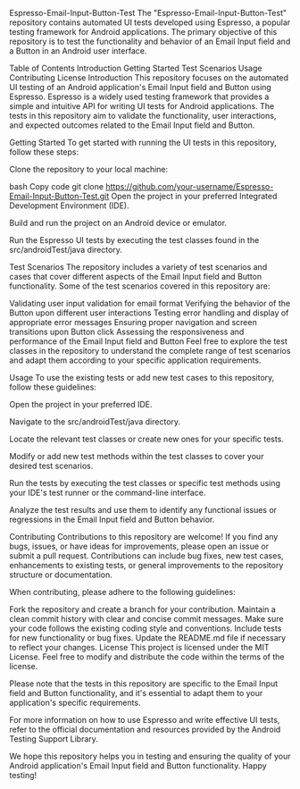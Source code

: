 Espresso-Email-Input-Button-Test
The "Espresso-Email-Input-Button-Test" repository contains automated UI tests developed using Espresso, a popular testing framework for Android applications. The primary objective of this repository is to test the functionality and behavior of an Email Input field and a Button in an Android user interface.

Table of Contents
Introduction
Getting Started
Test Scenarios
Usage
Contributing
License
Introduction
This repository focuses on the automated UI testing of an Android application's Email Input field and Button using Espresso. Espresso is a widely used testing framework that provides a simple and intuitive API for writing UI tests for Android applications. The tests in this repository aim to validate the functionality, user interactions, and expected outcomes related to the Email Input field and Button.

Getting Started
To get started with running the UI tests in this repository, follow these steps:

Clone the repository to your local machine:

bash
Copy code
git clone https://github.com/your-username/Espresso-Email-Input-Button-Test.git
Open the project in your preferred Integrated Development Environment (IDE).

Build and run the project on an Android device or emulator.

Run the Espresso UI tests by executing the test classes found in the src/androidTest/java directory.

Test Scenarios
The repository includes a variety of test scenarios and cases that cover different aspects of the Email Input field and Button functionality. Some of the test scenarios covered in this repository are:

Validating user input validation for email format
Verifying the behavior of the Button upon different user interactions
Testing error handling and display of appropriate error messages
Ensuring proper navigation and screen transitions upon Button click
Assessing the responsiveness and performance of the Email Input field and Button
Feel free to explore the test classes in the repository to understand the complete range of test scenarios and adapt them according to your specific application requirements.

Usage
To use the existing tests or add new test cases to this repository, follow these guidelines:

Open the project in your preferred IDE.

Navigate to the src/androidTest/java directory.

Locate the relevant test classes or create new ones for your specific tests.

Modify or add new test methods within the test classes to cover your desired test scenarios.

Run the tests by executing the test classes or specific test methods using your IDE's test runner or the command-line interface.

Analyze the test results and use them to identify any functional issues or regressions in the Email Input field and Button behavior.

Contributing
Contributions to this repository are welcome! If you find any bugs, issues, or have ideas for improvements, please open an issue or submit a pull request. Contributions can include bug fixes, new test cases, enhancements to existing tests, or general improvements to the repository structure or documentation.

When contributing, please adhere to the following guidelines:

Fork the repository and create a branch for your contribution.
Maintain a clean commit history with clear and concise commit messages.
Make sure your code follows the existing coding style and conventions.
Include tests for new functionality or bug fixes.
Update the README.md file if necessary to reflect your changes.
License
This project is licensed under the MIT License. Feel free to modify and distribute the code within the terms of the license.

Please note that the tests in this repository are specific to the Email Input field and Button functionality, and it's essential to adapt them to your application's specific requirements.

For more information on how to use Espresso and write effective UI tests, refer to the official documentation and resources provided by the Android Testing Support Library.

We hope this repository helps you in testing and ensuring the quality of your Android application's Email Input field and Button functionality. Happy testing!
